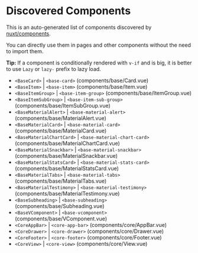 # Discovered Components

This is an auto-generated list of components discovered by [nuxt/components](https://github.com/nuxt/components).

You can directly use them in pages and other components without the need to import them.

**Tip:** If a component is conditionally rendered with `v-if` and is big, it is better to use `Lazy` or `lazy-` prefix to lazy load.

- `<BaseCard>` | `<base-card>` (components/base/Card.vue)
- `<BaseItem>` | `<base-item>` (components/base/Item.vue)
- `<BaseItemGroup>` | `<base-item-group>` (components/base/ItemGroup.vue)
- `<BaseItemSubGroup>` | `<base-item-sub-group>` (components/base/ItemSubGroup.vue)
- `<BaseMaterialAlert>` | `<base-material-alert>` (components/base/MaterialAlert.vue)
- `<BaseMaterialCard>` | `<base-material-card>` (components/base/MaterialCard.vue)
- `<BaseMaterialChartCard>` | `<base-material-chart-card>` (components/base/MaterialChartCard.vue)
- `<BaseMaterialSnackbar>` | `<base-material-snackbar>` (components/base/MaterialSnackbar.vue)
- `<BaseMaterialStatsCard>` | `<base-material-stats-card>` (components/base/MaterialStatsCard.vue)
- `<BaseMaterialTabs>` | `<base-material-tabs>` (components/base/MaterialTabs.vue)
- `<BaseMaterialTestimony>` | `<base-material-testimony>` (components/base/MaterialTestimony.vue)
- `<BaseSubheading>` | `<base-subheading>` (components/base/Subheading.vue)
- `<BaseVComponent>` | `<base-vcomponent>` (components/base/VComponent.vue)
- `<CoreAppBar>` | `<core-app-bar>` (components/core/AppBar.vue)
- `<CoreDrawer>` | `<core-drawer>` (components/core/Drawer.vue)
- `<CoreFooter>` | `<core-footer>` (components/core/Footer.vue)
- `<CoreView>` | `<core-view>` (components/core/View.vue)

